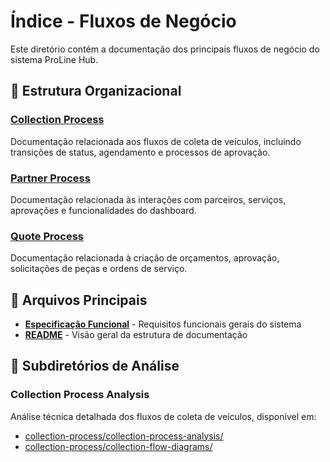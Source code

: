 # Índice - Fluxos de Negócio

Este diretório contém a documentação dos principais fluxos de negócio do sistema ProLine Hub.

## 📁 Estrutura Organizacional

### [Collection Process](./collection-process/)
Documentação relacionada aos fluxos de coleta de veículos, incluindo transições de status, agendamento e processos de aprovação.

### [Partner Process](./partner-process/)
Documentação relacionada às interações com parceiros, serviços, aprovações e funcionalidades do dashboard.

### [Quote Process](./quote-process/)
Documentação relacionada à criação de orçamentos, aprovação, solicitações de peças e ordens de serviço.

## 📁 Arquivos Principais

- [**Especificação Funcional**](./functional-spec.md) - Requisitos funcionais gerais do sistema
- [**README**](./README.md) - Visão geral da estrutura de documentação

## 📁 Subdiretórios de Análise

### Collection Process Analysis
Análise técnica detalhada dos fluxos de coleta de veículos, disponível em:
- [collection-process/collection-process-analysis/](./collection-process/collection-process-analysis/)
- [collection-process/collection-flow-diagrams/](./collection-process/collection-flow-diagrams/)
